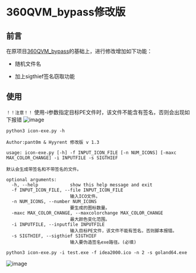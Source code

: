 # 360QVM_bypass修改版



## 前言

在原项目[360QVM_bypass](https://github.com/Pizz33/360QVM_bypass)的基础上，进行修改增加如下功能：

* 随机文件名

* 加上sigthief签名窃取功能

## 使用
`！！注意！！` 使用-i参数指定目标PE文件时，该文件不能含有签名，否则会出现如下报错
![image](https://github.com/S9MF/my_script_tools/assets/48114638/c96537ad-e36a-4c76-ac8d-6727265f5ab2)

`python3 icon-exe.py -h`
```
Author:pant0m & Hyyrent 修改版 v 1.3

usage: icon-exe.py [-h] -f INPUT_ICON_FILE [-n NUM_ICONS] [-maxc MAX_COLOR_CHANGE] -i INPUTFILE -s SIGTHIEF

默认会生成带签名和不带签名的文件。

optional arguments:
  -h, --help            show this help message and exit
  -f INPUT_ICON_FILE, --file INPUT_ICON_FILE
                        输入ICO文件。
  -n NUM_ICONS, --number NUM_ICONS
                        要生成的图标数量。
  -maxc MAX_COLOR_CHANGE, --maxcolorchange MAX_COLOR_CHANGE
                        最大颜色变化范围。
  -i INPUTFILE, --inputfile INPUTFILE
                        输入目标PE文件，该文件不能有签名，否则脚本报错。
  -s SIGTHIEF, --sigthief SIGTHIEF
                        输入要伪造签名exe路径。(必填)
```
`python3 icon-exe.py -i test.exe -f idea2000.ico -n 2 -s goland64.exe`

![image](https://github.com/S9MF/my_script_tools/assets/48114638/4c8b7f43-c844-4f6a-91a6-d1917d0cf8a2)

